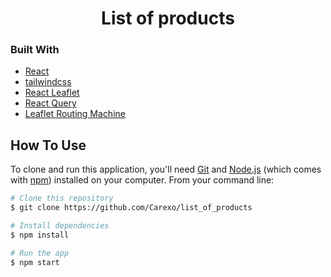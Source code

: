 <h1 align="center">List of products</h1>

### Built With

- [React](https://reactjs.org/a)
- [tailwindcss](https://tailwindcss.com/)
- [React Leaflet](https://react-leaflet.js.org/)
- [React Query](https://react-query-v3.tanstack.com/)
- [Leaflet Routing Machine](https://www.liedman.net/leaflet-routing-machine/)

## How To Use

To clone and run this application, you'll need [Git](https://git-scm.com) and [Node.js](https://nodejs.org/en/download/) (which comes with [npm](http://npmjs.com)) installed on your computer. From your command line:

```bash
# Clone this repository
$ git clone https://github.com/Carexo/list_of_products

# Install dependencies
$ npm install

# Run the app
$ npm start
```
